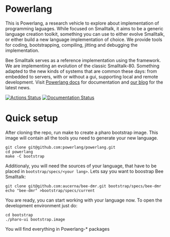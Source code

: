 # Powerlang

This is Powerlang, a research vehicle to explore about implementation of programming
laguages. While focused on Smalltalk, it aims to be a generic language creation
toolkit, something you can use to either evolve Smalltalk, or either build
a new language implementation of choice.
We provide tools for coding, bootstrapping, compiling, jitting and debugging the
implementation.

Bee Smalltalk serves as a reference implementation using the framework.
We are implementing an evolution of the classic Smalltalk-80. Something
adapted to the new kinds of systems that are common these days: from
embedded to servers, with or without a gui, supporting local and remote development.
Visit [Powerlang docs](https://powerlang.readthedocs.io/en/latest/)
for documentation and [our blog](https://powerlang.github.io) for the latest news.

[![Actions Status](https://github.com/powerlang/powerlang/workflows/CI/badge.svg)](https://github.com/powerlang/powerlang/actions)
[![Documentation Status](https://readthedocs.org/projects/powerlang/badge/?version=latest)](https://powerlang.readthedocs.io/en/latest/?badge=latest)

# Quick setup

After cloning the repo, run make to create a pharo bootstrap image. This image
will contain all the tools you need to generate your new language. 

```
git clone git@github.com:powerlang/powerlang.git
cd powerlang
make -C bootstrap
```

Additionaly, you will need the sources of your language, that have to be placed
in `bootstrap/specs/<your lang>`. Lets say you want to boostrap Bee Smalltalk:

```
git clone git@github.com:aucerna/bee-dmr.git bootstrap/specs/bee-dmr
echo "bee-dmr" >bootstrap/specs/current
```

You are ready, you can start working with your language now. To open the
development environment just do:

```
cd bootstrap
./pharo-ui bootstrap.image
```

You will find everything in Powerlang-* packages

